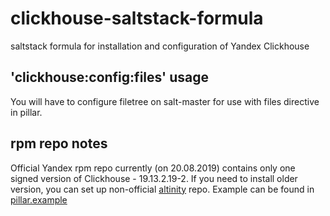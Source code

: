 # clickhouse-saltstack-formula
saltstack formula for installation and configuration of Yandex Clickhouse

## 'clickhouse:config:files' usage
You will have to configure filetree on salt-master for use with files directive in pillar.

## rpm repo notes
Official Yandex rpm repo currently (on 20.08.2019) contains only one signed version of Clickhouse - 19.13.2.19-2.
If you need to install older version, you can set up non-official [altinity](https://github.com/Altinity/clickhouse-rpm-install) repo. Example can be found in [pillar.example](pillar.example)
